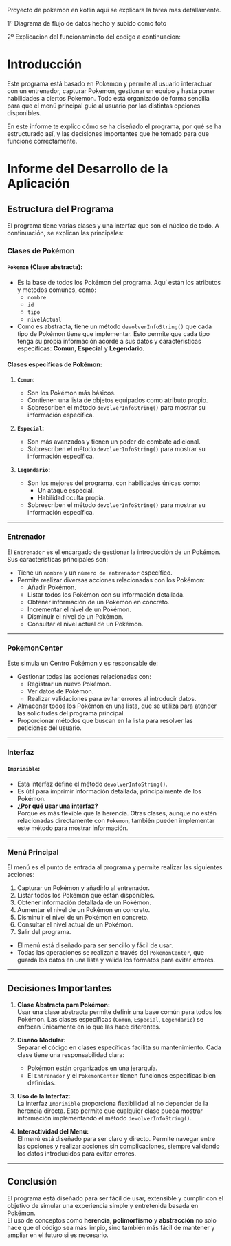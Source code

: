 Proyecto de pokemon en kotlin aqui se explicara la tarea mas detallamente.

1º Diagrama de flujo de datos hecho y subido como foto

2º Explicacion del funcionamineto del codigo a continuacion:

# Introducción
Este programa está basado en Pokemon y permite al usuario interactuar con un entrenador, capturar Pokemon, gestionar un equipo y hasta poner habilidades a ciertos Pokemon. Todo está organizado de forma sencilla para que el menú principal guíe al usuario por las distintas opciones disponibles.

En este informe te explico cómo se ha diseñado el programa, por qué se ha estructurado así, y las decisiones importantes que he tomado para que funcione correctamente.

# Informe del Desarrollo de la Aplicación

## **Estructura del Programa**

El programa tiene varias clases y una interfaz que son el núcleo de todo. A continuación, se explican las principales:

### **Clases de Pokémon**

#### **`Pokemon` (Clase abstracta):**
- Es la base de todos los Pokémon del programa. Aquí están los atributos y métodos comunes, como:
  - `nombre`
  - `id`
  - `tipo`
  - `nivelActual`
- Como es abstracta, tiene un método `devolverInfoString()` que cada tipo de Pokémon tiene que implementar. Esto permite que cada tipo tenga su propia información acorde a sus datos y características específicas: **Común**, **Especial** y **Legendario**.

#### **Clases específicas de Pokémon:**
1. **`Comun`:**  
   - Son los Pokémon más básicos.  
   - Contienen una lista de objetos equipados como atributo propio.  
   - Sobrescriben el método `devolverInfoString()` para mostrar su información específica.  
   
2. **`Especial`:**  
   - Son más avanzados y tienen un poder de combate adicional.  
   - Sobrescriben el método `devolverInfoString()` para mostrar su información específica.  

3. **`Legendario`:**  
   - Son los mejores del programa, con habilidades únicas como:
     - Un ataque especial.
     - Habilidad oculta propia.  
   - Sobrescriben el método `devolverInfoString()` para mostrar su información específica.  

---

### **Entrenador**

El `Entrenador` es el encargado de gestionar la introducción de un Pokémon. Sus características principales son:
- Tiene un `nombre` y un `número de entrenador` específico.
- Permite realizar diversas acciones relacionadas con los Pokémon:
  - Añadir Pokémon.
  - Listar todos los Pokémon con su información detallada.
  - Obtener información de un Pokémon en concreto.
  - Incrementar el nivel de un Pokémon.
  - Disminuir el nivel de un Pokémon.
  - Consultar el nivel actual de un Pokémon.

---

### **PokemonCenter**

Este simula un Centro Pokémon y es responsable de:
- Gestionar todas las acciones relacionadas con:
  - Registrar un nuevo Pokémon.
  - Ver datos de Pokémon.
  - Realizar validaciones para evitar errores al introducir datos.
- Almacenar todos los Pokémon en una lista, que se utiliza para atender las solicitudes del programa principal.
- Proporcionar métodos que buscan en la lista para resolver las peticiones del usuario.

---

### **Interfaz**

#### **`Imprimible`:**
- Esta interfaz define el método `devolverInfoString()`.
- Es útil para imprimir información detallada, principalmente de los Pokémon.
- **¿Por qué usar una interfaz?**  
  Porque es más flexible que la herencia. Otras clases, aunque no estén relacionadas directamente con `Pokemon`, también pueden implementar este método para mostrar información.

---

### **Menú Principal**

El menú es el punto de entrada al programa y permite realizar las siguientes acciones:
1. Capturar un Pokémon y añadirlo al entrenador.
2. Listar todos los Pokémon que están disponibles.
3. Obtener información detallada de un Pokémon.
4. Aumentar el nivel de un Pokémon en concreto.
5. Disminuir el nivel de un Pokémon en concreto.
6. Consultar el nivel actual de un Pokémon.
7. Salir del programa.

- El menú está diseñado para ser sencillo y fácil de usar.  
- Todas las operaciones se realizan a través del `PokemonCenter`, que guarda los datos en una lista y valida los formatos para evitar errores.

---

## **Decisiones Importantes**

1. **Clase Abstracta para Pokémon:**  
   Usar una clase abstracta permite definir una base común para todos los Pokémon. Las clases específicas (`Comun`, `Especial`, `Legendario`) se enfocan únicamente en lo que las hace diferentes.

2. **Diseño Modular:**  
   Separar el código en clases específicas facilita su mantenimiento. Cada clase tiene una responsabilidad clara:
   - Pokémon están organizados en una jerarquía.
   - El `Entrenador` y el `PokemonCenter` tienen funciones específicas bien definidas.

3. **Uso de la Interfaz:**  
   La interfaz `Imprimible` proporciona flexibilidad al no depender de la herencia directa. Esto permite que cualquier clase pueda mostrar información implementando el método `devolverInfoString()`.

4. **Interactividad del Menú:**  
   El menú está diseñado para ser claro y directo. Permite navegar entre las opciones y realizar acciones sin complicaciones, siempre validando los datos introducidos para evitar errores.

---

## **Conclusión**

El programa está diseñado para ser fácil de usar, extensible y cumplir con el objetivo de simular una experiencia simple y entretenida basada en Pokémon.  
El uso de conceptos como **herencia**, **polimorfismo** y **abstracción** no solo hace que el código sea más limpio, sino también más fácil de mantener y ampliar en el futuro si es necesario.

